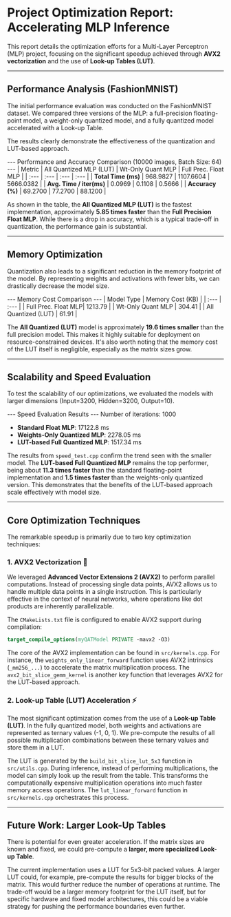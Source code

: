 # Project Optimization Report: Accelerating MLP Inference

This report details the optimization efforts for a Multi-Layer Perceptron (MLP) project, focusing on the significant speedup achieved through **AVX2 vectorization** and the use of **Look-up Tables (LUT)**.

-----

## Performance Analysis (FashionMNIST)

The initial performance evaluation was conducted on the FashionMNIST dataset. We compared three versions of the MLP: a full-precision floating-point model, a weight-only quantized model, and a fully quantized model accelerated with a Look-up Table.

The results clearly demonstrate the effectiveness of the quantization and LUT-based approach.

\--- Performance and Accuracy Comparison (10000 images, Batch Size: 64) ---
| Metric | All Quantized MLP (LUT) | Wt-Only Quant MLP | Full Prec. Float MLP |
| :--- | :--- | :--- | :--- |
| **Total Time (ms)** | 968.9827 | 1107.6604 | 5666.0382 |
| **Avg. Time / iter(ms)** | 0.0969 | 0.1108 | 0.5666 |
| **Accuracy (%)** | 69.2700 | 77.2700 | 88.1200 |

As shown in the table, the **All Quantized MLP (LUT)** is the fastest implementation, approximately **5.85 times faster** than the **Full Precision Float MLP**. While there is a drop in accuracy, which is a typical trade-off in quantization, the performance gain is substantial.

-----

## Memory Optimization

Quantization also leads to a significant reduction in the memory footprint of the model. By representing weights and activations with fewer bits, we can drastically decrease the model size.

\--- Memory Cost Comparison ---
| Model Type | Memory Cost (KB) |
| :--- | :--- |
| Full Prec. Float MLP| 1213.79 |
| Wt-Only Quant MLP | 304.41 |
| All Quantized (LUT) | 61.91 |

The **All Quantized (LUT)** model is approximately **19.6 times smaller** than the full precision model. This makes it highly suitable for deployment on resource-constrained devices. It's also worth noting that the memory cost of the LUT itself is negligible, especially as the matrix sizes grow.

-----

## Scalability and Speed Evaluation

To test the scalability of our optimizations, we evaluated the models with larger dimensions (Input=3200, Hidden=3200, Output=10).

\--- Speed Evaluation Results ---
Number of iterations: 1000

* **Standard Float MLP**: 17122.8 ms
* **Weights-Only Quantized MLP**: 2278.05 ms
* **LUT-based Full Quantized MLP**: 1517.34 ms

The results from `speed_test.cpp` confirm the trend seen with the smaller model. The **LUT-based Full Quantized MLP** remains the top performer, being about **11.3 times faster** than the standard floating-point implementation and **1.5 times faster** than the weights-only quantized version. This demonstrates that the benefits of the LUT-based approach scale effectively with model size.

-----

## Core Optimization Techniques

The remarkable speedup is primarily due to two key optimization techniques:

### 1\. AVX2 Vectorization 🚀

We leveraged **Advanced Vector Extensions 2 (AVX2)** to perform parallel computations. Instead of processing single data points, AVX2 allows us to handle multiple data points in a single instruction. This is particularly effective in the context of neural networks, where operations like dot products are inherently parallelizable.

The `CMakeLists.txt` file is configured to enable AVX2 support during compilation:

```cmake
target_compile_options(myQATModel PRIVATE -mavx2 -O3)
```

The core of the AVX2 implementation can be found in `src/kernels.cpp`. For instance, the `weights_only_linear_forward` function uses AVX2 intrinsics (`_mm256_...`) to accelerate the matrix multiplication process. The `avx2_bit_slice_gemm_kernel` is another key function that leverages AVX2 for the LUT-based approach.

### 2\. Look-up Table (LUT) Acceleration ⚡

The most significant optimization comes from the use of a **Look-up Table (LUT)**. In the fully quantized model, both weights and activations are represented as ternary values (-1, 0, 1). We pre-compute the results of all possible multiplication combinations between these ternary values and store them in a LUT.

The LUT is generated by the `build_bit_slice_lut_5x3` function in `src/utils.cpp`. During inference, instead of performing multiplications, the model can simply look up the result from the table. This transforms the computationally expensive multiplication operations into much faster memory access operations. The `lut_linear_forward` function in `src/kernels.cpp` orchestrates this process.

-----

## Future Work: Larger Look-Up Tables

There is potential for even greater acceleration. If the matrix sizes are known and fixed, we could pre-compute a **larger, more specialized Look-up Table**.

The current implementation uses a LUT for 5x3-bit packed values. A larger LUT could, for example, pre-compute the results for bigger blocks of the matrix. This would further reduce the number of operations at runtime. The trade-off would be a larger memory footprint for the LUT itself, but for specific hardware and fixed model architectures, this could be a viable strategy for pushing the performance boundaries even further.